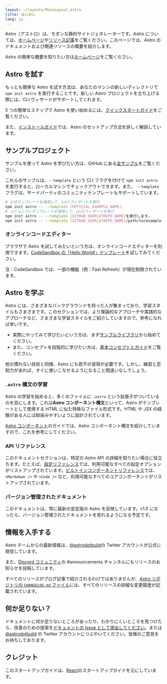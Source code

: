 ```yaml
---
layout: ~/layouts/MainLayout.astro
title: はじめに
lang: ja
---
```


Astro（アストロ）は、モダンな静的サイトジェネレーターです。Astro については、[ホームページ](https://astro.build/)や[リリース記事](https://astro.build/blog/introducing-astro)をご覧ください。このページでは、Astro のドキュメントおよび関連リソースの概要を紹介します。

Astro の簡単な概要を知りたい方は[ホームページ](https://astro.build/)をご覧ください。

## Astro を試す

もっとも簡単な Astro を試す方法は、あなたのマシンの新しいディレクトリで `npm init astro` を実行することです。新しい Astro プロジェクトを立ち上げる際には、CLI ウィザードがサポートしてくれます。

5 つの簡単なステップで Astro を使い始めるには、[クイックスタートガイド](/ja/quick-start)をご覧ください。

また、[インストールガイド](/ja/installation)では、Astro のセットアップ方法を詳しく解説しています。

## サンプルプロジェクト

サンプルを使って Astro を学びたい方は、GitHub にある[全サンプル](https://github.com/snowpackjs/astro/tree/main/examples)をご覧ください。

これらのサンプルは、`--template` という CLI フラグを付けて `npm init astro` を実行すると、ローカルマシンでチェックアウトできます。また、 `--template` フラグは、サードパーティのコミュニティテンプレートもサポートしています。

```bash
# 公式テンプレートを使用して、initウィザードを実行
npm init astro -- --template [OFFICIAL_EXAMPLE_NAME].
# コミュニティテンプレートを使用して、initウィザードを実行
npm init astro -- --template [GITHUB_USER]/[REPO_NAME]を実行します。
npm init astro -- --template [GITHUB_USER]/[REPO_NAME]/path/to/example
```

### オンラインコードエディター

ブラウザで Astro を試してみたいという方は、オンラインコードエディターを利用できます。[CodeSandbox の「Hello World!」テンプレート](https://codesandbox.io/s/astro-template-hugb3)を試してみてください。

注：CodeSandbox では、一部の機能（例：Fast Refresh）が現在制限されています。

## Astro を学ぶ

Astro には、さまざまなバックグラウンドを持った人が集まっており、学習スタイルもさまざまです。このセクションでは、より理論的なアプローチや実践的なアプローチなど、さまざまな学習スタイルをご紹介していますので、参考になれば幸いです。

- 実際にやってみて学びたいという方は、まず[サンプルライブラリ](https://github.com/snowpackjs/astro/tree/main/examples)から始めてください。
- また、コンセプトを段階的に学びたい方は、[基本コンセプトとガイド](/core-concepts/project-structure)をご覧ください。

他の慣れない技術と同様、Astro にも若干の習得が必要です。しかし、練習と忍耐力があれば、すぐに使いこなせるようになること間違いなしでしょう。

### `.astro` 構文の学習

Astro の学習を始めると、多くのファイルに `.astro` という拡張子がついているのを目にします。これは**Astro コンポーネント構文**といって、Astro がテンプレートとして使用する HTML に似た特殊なファイル形式です。HTML や JSX の経験がある人には馴染みやすいように設計されています。

[Astro コンポーネント](/core-concepts/astro-components)のガイドでは、Astro コンポーネント構文を紹介していますので、これを参考にしてください。

### API リファレンス

このドキュメントセクションは、特定の Astro API の詳細を知りたい場合に役立ちます。たとえば、[設定リファレンス](/reference/configuration-reference)では、利用可能なすべての設定オプションがリストアップされています。[ビルトインコンポーネントリファレンス](/reference/builtin-components)では、`<Markdown />` や `<Code />` など、利用可能なすべてのコアコンポーネントがリストアップされています。

### バージョン管理されたドキュメント

このドキュメントは、常に最新の安定版の Astro を反映しています。v1.0 になったら、バージョン管理されたドキュメントを見れるようになる予定です。

## 情報を入手する

Astro チームからの最新情報は、[@astrodotbuild](https://twitter.com/astrodotbuild)の Twitter アカウントが公式に発信しています。

また、[Discord コミュニティ](https://astro.build/chat)の #announcements チャンネルにもリリースのお知らせを投稿しています。

すべてのリリースがブログ記事で紹介されるわけではありませんが、[Astro リポジトリの `CHANGELOG.md` ファイル](https://github.com/snowpackjs/astro/blob/main/packages/astro/CHANGELOG.md)には、すべてのリリースの詳細な変更履歴が記載されています。

## 何か足りない？

ドキュメントに何か足りないところがあったり、わかりにくいところを見つけたら、改善のための提案を[ドキュメントの Issue として提出してください](https://github.com/snowpackjs/astro/issues/new/choose)。または [@astrodotbuild](https://twitter.com/astrodotbuild) の Twitter アカウントにつぶやいてください。皆様のご意見をお待ちしております。

## クレジット

このスタートアップガイドは、[React](https://reactjs.org/)のスタートアップガイドを元にしています。

